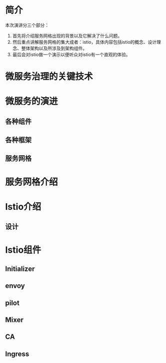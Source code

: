 # 简介
本次演讲分三个部分：

1. 首先将介绍服务网格出现的背景以及它解决了什么问题。
2. 然后重点讲解服务网格的集大成者：istio，具体内容包括istio的概念、设计理念、整体架构以及所涉及到架构组件。
3. 最后会对istio做一个演示以便听众对istio有一个直观的体验。

# 微服务治理的关键技术

# 微服务的演进
## 各种组件
## 各种框架
## 服务网格

# 服务网格介绍

# Istio介绍
## 设计

# Istio组件
## Initializer
## envoy
## pilot
## Mixer
## CA
## Ingress
